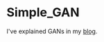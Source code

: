 # Simple_GAN
I've explained GANs in my [blog](https://manishemirani.github.io/Generative-Adversarial-Networks/).
